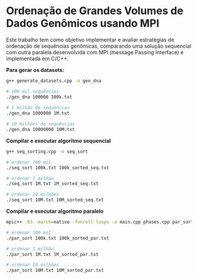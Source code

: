 # Ordenação de Grandes Volumes de Dados Genômicos usando MPI
Este trabalho tem como objetivo implementar e avaliar estratégias de ordenação de sequências genômicas, comparando uma solução sequencial com outra paralela desenvolvida com MPI (message Passing Interface) e implementada em C/C++.

**Para gerar os datasets:**  

```sh
g++ generate_datasets.cpp -o gen_dna
```
```sh
# 100 mil sequências
./gen_dna 100000 100k.txt
 
# 1 milhão de sequências
./gen_dna 1000000 1M.txt

# 10 milhões de sequências
./gen_dna 10000000 10M.txt
```
**Compilar e executar algoritmo sequencial**
```sh
g++ seq_sorting.cpp -o seq_sort

# ordenar 100 mil
./seq_sort 100k.txt 100k_sorted_seq.txt

# ordenar 1 milhão
./seq_sort 1M.txt 1M_sorted_seq.txt

# ordenar 10 milhões
./seq_sort 10M.txt 10M_sorted_seq.txt
```
**Compilar e executar algoritmo paralelo**
```sh
mpic++ -03 -march=native -funroll-loops -o main.cpp phases.cpp par_sort

# ordenar 100 mil
./par_sort 100k.txt 100k_sorted_par.txt

# ordenar 1 milhão
./par_sort 1M.txt 1M_sorted_par.txt

# ordenar 10 milhões
./par_sort 10M.txt 10M_sorted_par.txt

```
